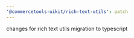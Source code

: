```yaml
---
'@commercetools-uikit/rich-text-utils': patch
---
```


changes for rich text utils migration to typescript
